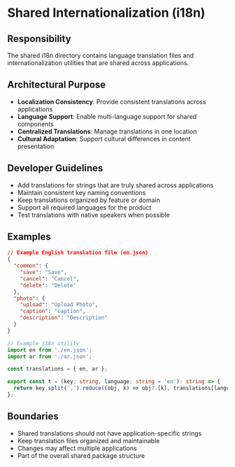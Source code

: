# Shared Internationalization (i18n)

## Responsibility
The shared i18n directory contains language translation files and internationalization utilities that are shared across applications.

## Architectural Purpose
- **Localization Consistency**: Provide consistent translations across applications
- **Language Support**: Enable multi-language support for shared components
- **Centralized Translations**: Manage translations in one location
- **Cultural Adaptation**: Support cultural differences in content presentation

## Developer Guidelines
- Add translations for strings that are truly shared across applications
- Maintain consistent key naming conventions
- Keep translations organized by feature or domain
- Support all required languages for the product
- Test translations with native speakers when possible

## Examples
```json
// Example English translation file (en.json)
{
  "common": {
    "save": "Save",
    "cancel": "Cancel",
    "delete": "Delete"
  },
  "photo": {
    "upload": "Upload Photo",
    "caption": "Caption",
    "description": "Description"
  }
}
```

```typescript
// Example i18n utility
import en from './en.json';
import ar from './ar.json';

const translations = { en, ar };

export const t = (key: string, language: string = 'en'): string => {
  return key.split('.').reduce((obj, k) => obj?.[k], translations[language]) || key;
};
```

## Boundaries
- Shared translations should not have application-specific strings
- Keep translation files organized and maintainable
- Changes may affect multiple applications
- Part of the overall shared package structure